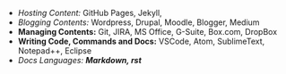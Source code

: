 - _Hosting Content:_  GitHub Pages, Jekyll, 
- *Blogging Contents:* Wordpress, Drupal, Moodle, Blogger, Medium
- **Managing Contents:** Git, JIRA, MS Office, G-Suite, Box.com, DropBox
- __Writing Code, Commands and Docs:__ VSCode, Atom, SublimeText, Notepad++, Eclipse
- _Docs Languages: **Markdown, rst**_
